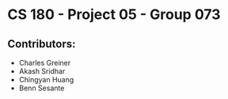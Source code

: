 # CS 180 - Project 05 - Group 073

## Contributors:
* Charles Greiner
* Akash Sridhar
* Chingyan Huang
* Benn Sesante
